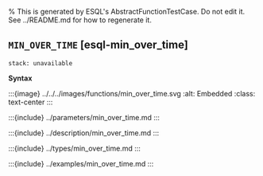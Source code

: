 % This is generated by ESQL's AbstractFunctionTestCase. Do not edit it. See ../README.md for how to regenerate it.

## `MIN_OVER_TIME` [esql-min_over_time]
```{applies_to}
stack: unavailable
```

**Syntax**

:::{image} ../../../images/functions/min_over_time.svg
:alt: Embedded
:class: text-center
:::


:::{include} ../parameters/min_over_time.md
:::

:::{include} ../description/min_over_time.md
:::

:::{include} ../types/min_over_time.md
:::

:::{include} ../examples/min_over_time.md
:::

